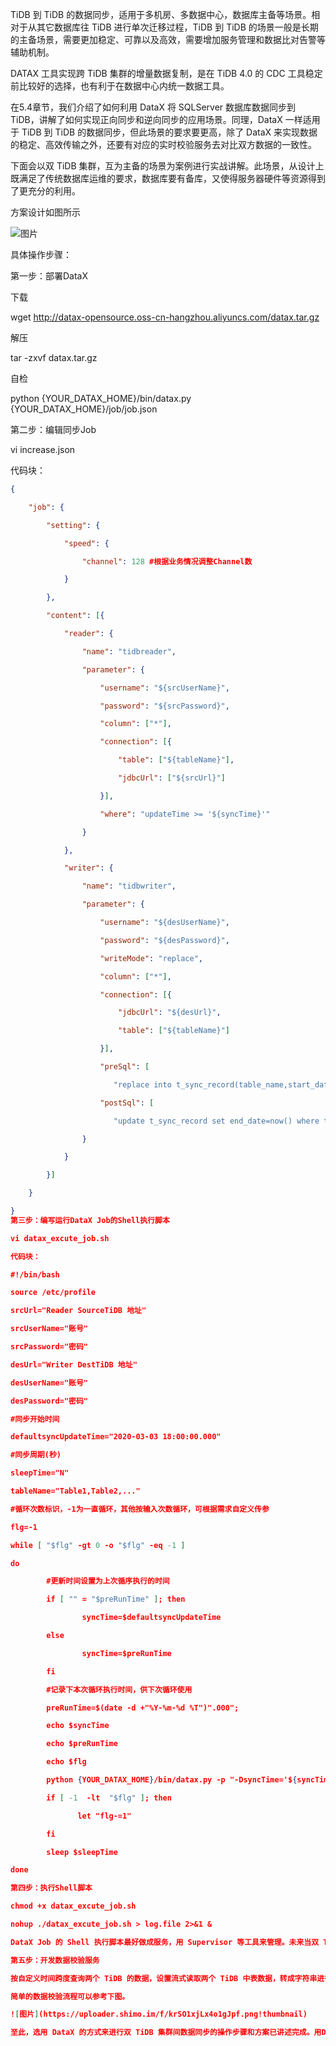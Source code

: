 TiDB 到 TiDB 的数据同步，适用于多机房、多数据中心，数据库主备等场景。相对于从其它数据库往 TiDB 进行单次迁移过程，TiDB 到 TiDB 的场景一般是长期的主备场景，需要更加稳定、可靠以及高效，需要增加服务管理和数据比对告警等辅助机制。

DATAX 工具实现跨 TiDB 集群的增量数据复制，是在 TiDB 4.0 的 CDC 工具稳定前比较好的选择，也有利于在数据中心内统一数据工具。

在5.4章节，我们介绍了如何利用 DataX 将 SQLServer 数据库数据同步到 TiDB，讲解了如何实现正向同步和逆向同步的应用场景。同理，DataX 一样适用于 TiDB 到 TiDB 的数据同步，但此场景的要求要更高，除了 DataX 来实现数据的稳定、高效传输之外，还要有对应的实时校验服务去对比双方数据的一致性。

下面会以双 TiDB 集群，互为主备的场景为案例进行实战讲解。此场景，从设计上既满足了传统数据库运维的要求，数据库要有备库，又使得服务器硬件等资源得到了更充分的利用。

方案设计如图所示

![图片](https://uploader.shimo.im/f/wNLA84fphFk93r69.png!thumbnail)

具体操作步骤：

第一步：部署DataX

下载

wget http://datax-opensource.oss-cn-hangzhou.aliyuncs.com/datax.tar.gz

解压

tar -zxvf datax.tar.gz

自检

python {YOUR_DATAX_HOME}/bin/datax.py {YOUR_DATAX_HOME}/job/job.json

第二步：编辑同步Job

vi increase.json

代码块：
```json
{

    "job": {

        "setting": {

            "speed": {

                "channel": 128 #根据业务情况调整Channel数

            }

        },

        "content": [{

            "reader": {

                "name": "tidbreader",

                "parameter": {

                    "username": "${srcUserName}",

                    "password": "${srcPassword}",

                    "column": ["*"],

                    "connection": [{

                        "table": ["${tableName}"],

                        "jdbcUrl": ["${srcUrl}"]

                    }],

                    "where": "updateTime >= '${syncTime}'"

                }

            },

            "writer": {

                "name": "tidbwriter",

                "parameter": {

                    "username": "${desUserName}",

                    "password": "${desPassword}",

                    "writeMode": "replace",

                    "column": ["*"],

                    "connection": [{

                        "jdbcUrl": "${desUrl}",

                        "table": ["${tableName}"]

                    }],

                    "preSql": [

                       "replace into t_sync_record(table_name,start_date,end_date) values('@table',now(),null)"],

                    "postSql": [

                       "update t_sync_record set end_date=now() where table_name='@table' " ]

                }

            }

        }]

    }

}
第三步：编写运行DataX Job的Shell执行脚本

vi datax_excute_job.sh

代码块：

#!/bin/bash

source /etc/profile

srcUrl="Reader SourceTiDB 地址"

srcUserName="账号"

srcPassword="密码"

desUrl="Writer DestTiDB 地址"

desUserName="账号"

desPassword="密码"

#同步开始时间

defaultsyncUpdateTime="2020-03-03 18:00:00.000"

#同步周期(秒)

sleepTime="N"

tableName="Table1,Table2,..."

#循环次数标识，-1为一直循环，其他按输入次数循环，可根据需求自定义传参

flg=-1

while [ "$flg" -gt 0 -o "$flg" -eq -1 ]

do

        #更新时间设置为上次循序执行的时间

        if [ "" = "$preRunTime" ]; then

                syncTime=$defaultsyncUpdateTime

        else

                syncTime=$preRunTime

        fi

        #记录下本次循环执行时间，供下次循环使用

        preRunTime=$(date -d +"%Y-%m-%d %T")".000";

        echo $syncTime

        echo $preRunTime

        echo $flg

        python {YOUR_DATAX_HOME}/bin/datax.py -p "-DsyncTime='${syncTime}' -DtableName='${tableName}' -DsrcUrl='${srcUrl}' -DsrcUserName='${srcUserName}' -DsrcPassword='${srcPassword}' -DdesUrl='${desUrl}' -DdesUserName='${desUserName}' -DdesPassword='${desPassword}'" {YOUR_DATAX_HOME}/job/increase.json

        if [ -1  -lt  "$flg" ]; then

               let "flg-=1"

        fi

        sleep $sleepTime

done

第四步：执行Shell脚本

chmod +x datax_excute_job.sh

nohup ./datax_excute_job.sh > log.file 2>&1 &

DataX Job 的 Shell 执行脚本最好做成服务，用 Supervisor 等工具来管理。未来当双 TiDB 集群需要进行主备切换时，可以做到随时启停，正反向同步可随时切换。

第五步：开发数据校验服务

按自定义时间跨度查询两个 TiDB 的数据，设置流式读取两个 TiDB 中表数据，转成字符串进行对比，更高效。在比对过程中，如果发现不一致，记录哪张表，哪个时间片有不一致即可，为了更高效、不需要运算定位到具体某一行。对于发现不一致的记录可以发送报警，人工介入处理，也可以调动同步脚本，重新同步一次，可根据自己的业务灵活选择。

简单的数据校验流程可以参考下图。

![图片](https://uploader.shimo.im/f/krSO1xjLx4o1gJpf.png!thumbnail)

至此，选用 DataX 的方式来进行双 TiDB 集群间数据同步的操作步骤和方案已讲述完成。用DataX 进行双 TiDB 集群数据同步不一定是最好的，但每个方案都有其特定存在的场景和意义。如果存在双集群间网络条件不允许，又或者有特殊的定制需求等原因时，可以考虑 DataX 方案是否满足你的业务需求。
